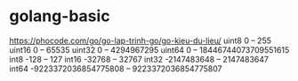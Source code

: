 # golang-basic


https://phocode.com/go/go-lap-trinh-go/go-kieu-du-lieu/
uint8	0 – 255
uint16	0 – 65535
uint32	0 – 4294967295
uint64	0 – 18446744073709551615
int8	-128 – 127
int16	-32768 – 32767
int32	-2147483648 – 2147483647
int64	-9223372036854775808 – 9223372036854775807